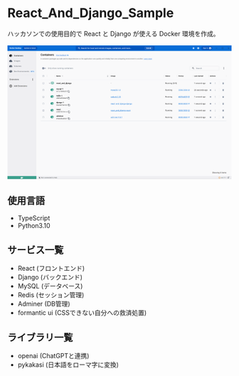 # React_And_Django_Sample

ハッカソンでの使用目的で React と Django が使える Docker 環境を作成。<br><br>
![Alt text](image.png)


## 使用言語
<ul>
  <li>TypeScript</li>
  <li>Python3.10</li>
</ul>

## サービス一覧
<ul>
  <li>React (フロントエンド)</li>
  <li>Django (バックエンド)</li>
  <li>MySQL (データベース)</li>
  <li>Redis (セッション管理)</li>
  <li>Adminer (DB管理)</li>
  <li>formantic ui (CSSできない自分への救済処置)</li>
</ul>

## ライブラリ一覧
<ul>
  <li>openai (ChatGPTと連携)</li>
  <li>pykakasi (日本語をローマ字に変換)</li>
</ul>
